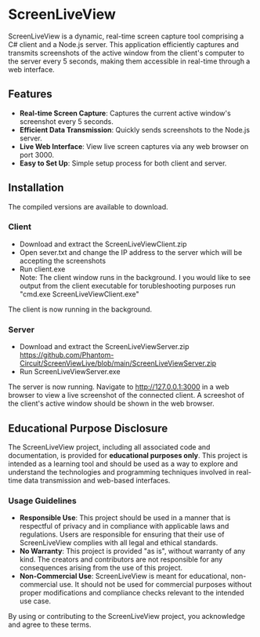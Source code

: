 # ScreenLiveView

ScreenLiveView is a dynamic, real-time screen capture tool comprising a C# client and a Node.js server. This application efficiently captures and transmits screenshots of the active window from the client's computer to the server every 5 seconds, making them accessible in real-time through a web interface.

## Features

- **Real-time Screen Capture**: Captures the current active window's screenshot every 5 seconds.
- **Efficient Data Transmission**: Quickly sends screenshots to the Node.js server.
- **Live Web Interface**: View live screen captures via any web browser on port 3000.
- **Easy to Set Up**: Simple setup process for both client and server.

## Installation

The compiled versions are available to download.

### Client
- Download and extract the ScreenLiveViewClient.zip
- Open sever.txt and change the IP address to the server which will be accepting the screenshots
- Run client.exe
<br>Note: The client window runs in the background. I you would like to see output from the client executable for torubleshooting purposes run "cmd.exe ScreenLiveViewClient.exe"

The client is now running in the background.

### Server
- Download and extract the ScreenLiveViewServer.zip
  https://github.com/Phantom-Circuit/ScreenViewLive/blob/main/ScreenLiveViewServer.zip
- Run ScreenLiveViewServer.exe

The server is now running. Navigate to http://127.0.0.1:3000 in a web browser to view a live screenshot of the connected client. A screeshot of the client's active window should be shown in the web browser.

## Educational Purpose Disclosure

The ScreenLiveView project, including all associated code and documentation, is provided for **educational purposes only**. This project is intended as a learning tool and should be used as a way to explore and understand the technologies and programming techniques involved in real-time data transmission and web-based interfaces.

### Usage Guidelines

- **Responsible Use**: This project should be used in a manner that is respectful of privacy and in compliance with applicable laws and regulations. Users are responsible for ensuring that their use of ScreenLiveView complies with all legal and ethical standards.
- **No Warranty**: This project is provided "as is", without warranty of any kind. The creators and contributors are not responsible for any consequences arising from the use of this project.
- **Non-Commercial Use**: ScreenLiveView is meant for educational, non-commercial use. It should not be used for commercial purposes without proper modifications and compliance checks relevant to the intended use case.

By using or contributing to the ScreenLiveView project, you acknowledge and agree to these terms.
